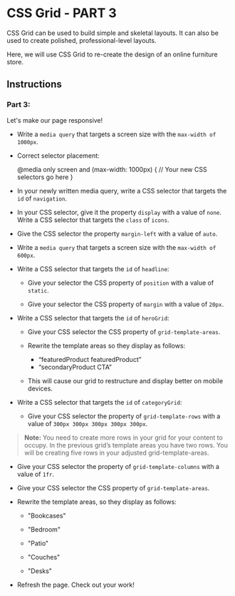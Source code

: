 # CSS Grid - PART 3

CSS Grid can be used to build simple and skeletal layouts. It can also be used to create polished, professional-level layouts.

Here, we will use CSS Grid to re-create the design of an online furniture store.

## Instructions

### Part 3: 

Let's make our page responsive!

* Write a `media query` that targets a screen size with the `max-width of 1000px`.

* Correct selector placement:

  @media only screen and (max-width: 1000px) {
    // Your new CSS selectors go here
  }

* In your newly written media query, write a CSS selector that targets the `id` of `navigation`.

* In your CSS selector, give it the property `display` with a value of `none`. Write a CSS selector that targets the `class` of `icons`.

* Give the CSS selector the property `margin-left` with a value of `auto`.

* Write a `media query` that targets a screen size with the `max-width of 600px`.

* Write a CSS selector that targets the `id` of `headline`:

  * Give your selector the CSS property of `position` with a value of `static`.

  * Give your selector the CSS property of `margin` with a value of `20px`.

* Write a CSS selector that targets the `id` of `heroGrid`: 

  * Give your CSS selector the CSS property of `grid-template-areas`.

  * Rewrite the template areas so they display as follows:

    * “featuredProduct featuredProduct”
    * “secondaryProduct CTA”

  * This will cause our grid to restructure and display better on mobile devices.

* Write a CSS selector that targets the `id` of `categoryGrid`: 

  * Give your CSS selector the property of `grid-template-rows` with a value of `300px 300px 300px 300px 300px`. 

> **Note:** You need to create more rows in your grid for your content to occupy. In the previous grid’s template areas you have two rows. You will be creating five rows in your adjusted grid-template-areas.

* Give your CSS selector the property of `grid-template-columns` with a value of `1fr`.

* Give your CSS selector the CSS property of `grid-template-areas`.

* Rewrite the template areas, so they display as follows:

  * "Bookcases"

  * "Bedroom"

  * "Patio"

  * "Couches"
  
  * "Desks"

* Refresh the page. Check out your work!  

